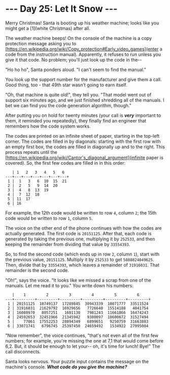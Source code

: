 # --- Day 25: Let It Snow ---

Merry Christmas!  Santa is booting up his weather machine; looks like you might get a [1](white Christmas) after all.


The weather machine beeps!  On the console of the machine is a copy protection message asking you to [https://en.wikipedia.org/wiki/Copy_protection#Early_video_games](enter a code from the instruction manual).  Apparently, it refuses to run unless you give it that code.  No problem; you'll just look up the code in the--


"Ho ho ho", Santa ponders aloud.  "I can't seem to find the manual."


You look up the support number for the manufacturer and give them a call.  Good thing, too - that 49th star wasn't going to earn itself.


"Oh, that machine is quite old!", they tell you.  "That model went out of support six minutes ago, and we just finished shredding all of the manuals.  I bet we can find you the code generation algorithm, though."


After putting you on hold for twenty minutes (your call is <em><b>very</b></em> important to them, it reminded you repeatedly), they finally find an engineer that remembers how the code system works.


The codes are printed on an <span title="The paper is very thin so it can be folded up neatly into the manual.">infinite sheet of paper</span>, starting in the top-left corner.  The codes are filled in by diagonals: starting with the first row with an empty first box, the codes are filled in diagonally up and to the right.  This process repeats until the [https://en.wikipedia.org/wiki/Cantor's_diagonal_argument](infinite paper is covered).  So, the first few codes are filled in in this order:


<pre><code>   | 1   2   3   4   5   6  
---+---+---+---+---+---+---+
 1 |  1   3   6  10  15  21
 2 |  2   5   9  14  20
 3 |  4   8  13  19
 4 |  7  12  18
 5 | 11  17
 6 | 16
</code></pre>
For example, the 12th code would be written to row <code>4</code>, column <code>2</code>; the 15th code would be written to row <code>1</code>, column <code>5</code>.


The voice on the other end of the phone continues with how the codes are actually generated.  The first code is <code>20151125</code>.  After that, each code is generated by taking the previous one, multiplying it by <code>252533</code>, and then keeping the remainder from dividing that value by <code>33554393</code>.


So, to find the second code (which ends up in row <code>2</code>, column <code>1</code>), start with the previous value, <code>20151125</code>.  Multiply it by <code>252533</code> to get <code>5088824049625</code>.  Then, divide that by <code>33554393</code>, which leaves a remainder of <code>31916031</code>.  That remainder is the second code.


"Oh!", says the voice.  "It looks like we missed a scrap from one of the manuals.  Let me read it to you."  You write down his numbers:


<pre><code>   |    1         2         3         4         5         6
---+---------+---------+---------+---------+---------+---------+
 1 | 20151125  18749137  17289845  30943339  10071777  33511524
 2 | 31916031  21629792  16929656   7726640  15514188   4041754
 3 | 16080970   8057251   1601130   7981243  11661866  16474243
 4 | 24592653  32451966  21345942   9380097  10600672  31527494
 5 |    77061  17552253  28094349   6899651   9250759  31663883
 6 | 33071741   6796745  25397450  24659492   1534922  27995004
</code></pre>
"Now remember", the voice continues, "that's not even all of the first few numbers; for example, you're missing the one at 7,1 that would come before 6,2.  But, it should be enough to let your-- oh, it's time for lunch!  Bye!"  The call disconnects.


Santa looks nervous.  Your puzzle input contains the message on the machine's console.  <em><b>What code do you give the machine?</b></em>


